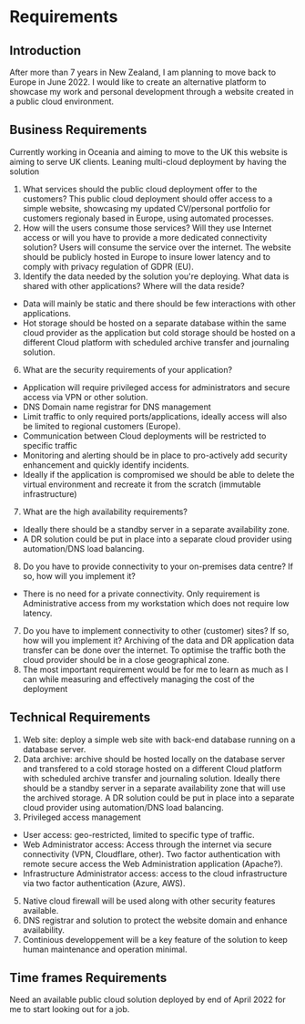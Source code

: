 # Requirements

## Introduction
After more than 7 years in New Zealand, I am planning to move back to Europe in June 2022. I would like to create an alternative platform to showcase my work and personal development through a website created in a public cloud environment. 


## Business Requirements
Currently working in Oceania and aiming to move to the UK this website is aiming to serve UK clients.
Leaning multi-cloud deployment by having the solution
1. What services should the public cloud deployment offer to the customers?
	This public cloud deployment should offer access to a simple website, showcasing my updated CV/personal portfolio for customers regionaly based in Europe, using automated processes.
3. How will the users consume those services? Will they use Internet access or will you have to provide a more dedicated connectivity solution?
	Users will consume the service over the internet. The website should be publicly hosted in Europe to insure lower latency and to comply with privacy regulation of GDPR (EU).
5. Identify the data needed by the solution you're deploying. What data is shared with other applications? Where will the data reside?
* Data will mainly be static and there should be few interactions with other applications. 
* Hot storage should be hosted on a separate database within the same cloud provider as the application but cold storage should be hosted on a different Cloud platform with scheduled archive transfer and journaling solution.
6. What are the security requirements of your application?
* Application will require privileged access for administrators and secure access via VPN or other solution.
* DNS Domain name registrar for DNS management
* Limit traffic to only required ports/applications, ideally access will also be limited to regional customers (Europe).
* Communication between Cloud deployments will be restricted to specific traffic
* Monitoring and alerting should be in place to pro-actively add security enhancement and quickly identify incidents.
* Ideally if the application is compromised we should be able to delete the virtual environment and recreate it from the scratch (immutable infrastructure)
7. What are the high availability requirements?
* Ideally there should be a standby server in a separate availability zone. 
* A DR solution could be put in place into a separate cloud provider using automation/DNS load balancing.
8. Do you have to provide connectivity to your on-premises data centre? If so, how will you implement it?
* There is no need for a private connectivity. Only requirement is Administrative access from my workstation which does not require low latency.
7. Do you have to implement connectivity to other (customer) sites? If so, how will you implement it?
Archiving of the data and DR application data transfer can be done over the internet. To optimise the traffic both the cloud provider should be in a close geographical zone.
8. The most important requirement would be for me to learn as much as I can while measuring and effectively managing the cost of the deployment



## Technical Requirements
1. Web site: deploy a simple web site with back-end database running on a database server.
2. Data archive: archive should be hosted locally on the database server and transfered to a cold storage hosted on a different Cloud platform with scheduled archive transfer and journaling solution. Ideally there should be a standby server in a separate availability zone that will use the archived storage. A DR solution could be put in place into a separate cloud provider using automation/DNS load balancing.
4. Privileged access management
* User access: geo-restricted, limited to specific type of traffic.
* Web Administrator access: Access through the internet via secure connectivity (VPN, Cloudflare, other). Two factor authentication with remote secure access the Web Administration application (Apache?).
* Infrastructure Administrator access: access to the cloud infrastructure via two factor authentication (Azure, AWS).
5. Native cloud firewall will be used along with other security features available.
6. DNS registrar and solution to protect the website domain and enhance availability.
7. Continious developpement will be a key feature of the solution to keep human maintenance and operation minimal.

## Time frames Requirements
Need an available public cloud solution deployed by end of April 2022 for me to start looking out for a job.
